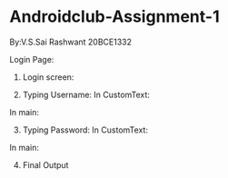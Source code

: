 # Androidclub-Assignment-1
By:V.S.Sai Rashwant 20BCE1332

Login Page:
1. Login screen:
 



2. Typing Username:
In CustomText:	
 <TextInput secureTextEntry={props.security} placeholder={props.placeholder} style={styles.input}/>
In main:
 <SaiRashwant placeholder="Username" security={false}/>
 



3. Typing Password: 
In CustomText:	
 <TextInput secureTextEntry={props.security} placeholder={props.placeholder} style={styles.input}/>
In main:
 <SaiRashwant placeholder="Password" security={true}/>

 

4. Final Output
 





